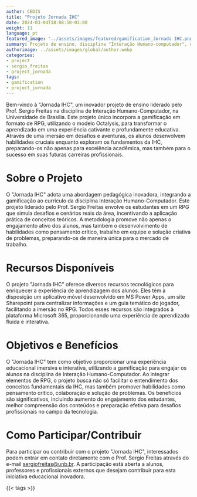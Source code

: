 ```yaml
---
author: CEDIS
title: "Projeto Jornada IHC"
date: 2024-03-04T18:08:50-03:00
weight: 11
language: pt
featured_image: "../assets/images/featured/gamification_Jornada IHC.png"
summary: Projeto de ensino, disciplina "Interação Humano-computador", uma inovação educacional promovida pelo CEDIS no curso de Engenharia de Software da Universidade de Brasília 
authorimage: ../assets/images/global/author.webp
categories:
- project
- sergio_freitas
- project_jornada
tags: 
- gamification
- project_jornada
---
```

Bem-vindo à "Jornada IHC", um inovador projeto de ensino liderado pelo Prof. Sergio Freitas na disciplina de Interação Humano-Computador, na Universidade de Brasília. Este projeto único incorpora a gamificação em formato de RPG, utilizando o modelo Octalysis, para transformar o aprendizado em uma experiência cativante e profundamente educativa. Através de uma imersão em desafios e aventuras, os alunos desenvolvem habilidades cruciais enquanto exploram os fundamentos da IHC, preparando-os não apenas para excelência acadêmica, mas também para o sucesso em suas futuras carreiras profissionais. 

# Sobre o Projeto
O "Jornada IHC" adota uma abordagem pedagógica inovadora, integrando a gamificação ao currículo da disciplina Interação Humano-Computador. Este projeto liderado pelo Prof. Sergio Freitas envolve os estudantes em um RPG que simula desafios e cenários reais da área, incentivando a aplicação prática de conceitos teóricos. A metodologia promove não apenas o engajamento ativo dos alunos, mas também o desenvolvimento de habilidades como pensamento crítico, trabalho em equipe e solução criativa de problemas, preparando-os de maneira única para o mercado de trabalho.

# Recursos Disponíveis
O projeto "Jornada IHC" oferece diversos recursos tecnológicos para enriquecer a experiência de aprendizagem dos alunos. Eles têm à disposição um aplicativo móvel desenvolvido em MS Power Apps, um site Sharepoint para centralizar informações e um guia temático do jogador, facilitando a imersão no RPG. Todos esses recursos são integrados à plataforma Microsoft 365, proporcionando uma experiência de aprendizado fluida e interativa.

# Objetivos e Benefícios
O "Jornada IHC" tem como objetivo proporcionar uma experiência educacional imersiva e interativa, utilizando a gamificação para engajar os alunos na disciplina de Interação Humano-Computador. Ao integrar elementos de RPG, o projeto busca não só facilitar o entendimento dos conceitos fundamentais da IHC, mas também promover habilidades como pensamento crítico, colaboração e solução de problemas. Os benefícios são significativos, incluindo aumento do engajamento dos estudantes, melhor compreensão dos conteúdos e preparação efetiva para desafios profissionais no campo da tecnologia.

# Como Participar/Contribuir
 Para participar ou contribuir com o projeto "Jornada IHC", interessados podem entrar em contato diretamente com o Prof. Sergio Freitas através do e-mail [sergiofreitas@unb.br](mailto:sergiofreitas@unb.br). A participação está aberta a alunos, professores e profissionais externos que desejam contribuir para esta iniciativa educacional inovadora.


{{< tags >}}
